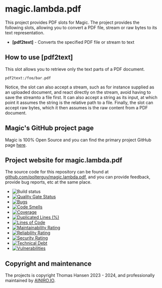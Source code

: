 # magic.lambda.pdf

This project provides PDF slots for Magic. The project provides the following
slots, allowing you to convert a PDF file, stream or raw bytes to its text representation.

* __[pdf2text]__ - Converts the specified PDF file or stream to text

## How to use [pdf2text]

This slot allows you to retrieve only the text parts of a PDF document.

```
pdf2text:/foo/bar.pdf
```

Notice, the slot can also accept a stream, such as for instance supplied as an uploaded
document, and react directly on the stream, avoid having to save the streamto a file first.
It can also accept a string as its input, at which point it assumes the string is the
relative path to a file. Finally, the slot can accept raw bytes, which it then assumes
is the raw content from a PDF document.

## Magic's GitHub project page

Magic is 100% Open Source and you can find the primary project GitHub page [here](https://github.com/polterguy/magic).

## Project website for magic.lambda.pdf

The source code for this repository can be found at [github.com/polterguy/magic.lambda.pdf](https://github.com/polterguy/magic.lambda.pdf), and you can provide feedback, provide bug reports, etc at the same place.

- ![Build status](https://github.com/polterguy/magic.lambda.pdf/actions/workflows/build.yaml/badge.svg)
- [![Quality Gate Status](https://sonarcloud.io/api/project_badges/measure?project=polterguy_magic.lambda.pdf&metric=alert_status)](https://sonarcloud.io/dashboard?id=polterguy_magic.lambda.pdf)
- [![Bugs](https://sonarcloud.io/api/project_badges/measure?project=polterguy_magic.lambda.pdf&metric=bugs)](https://sonarcloud.io/dashboard?id=polterguy_magic.lambda.pdf)
- [![Code Smells](https://sonarcloud.io/api/project_badges/measure?project=polterguy_magic.lambda.pdf&metric=code_smells)](https://sonarcloud.io/dashboard?id=polterguy_magic.lambda.pdf)
- [![Coverage](https://sonarcloud.io/api/project_badges/measure?project=polterguy_magic.lambda.pdf&metric=coverage)](https://sonarcloud.io/dashboard?id=polterguy_magic.lambda.pdf)
- [![Duplicated Lines (%)](https://sonarcloud.io/api/project_badges/measure?project=polterguy_magic.lambda.pdf&metric=duplicated_lines_density)](https://sonarcloud.io/dashboard?id=polterguy_magic.lambda.pdf)
- [![Lines of Code](https://sonarcloud.io/api/project_badges/measure?project=polterguy_magic.lambda.pdf&metric=ncloc)](https://sonarcloud.io/dashboard?id=polterguy_magic.lambda.pdf)
- [![Maintainability Rating](https://sonarcloud.io/api/project_badges/measure?project=polterguy_magic.lambda.pdf&metric=sqale_rating)](https://sonarcloud.io/dashboard?id=polterguy_magic.lambda.pdf)
- [![Reliability Rating](https://sonarcloud.io/api/project_badges/measure?project=polterguy_magic.lambda.pdf&metric=reliability_rating)](https://sonarcloud.io/dashboard?id=polterguy_magic.lambda.pdf)
- [![Security Rating](https://sonarcloud.io/api/project_badges/measure?project=polterguy_magic.lambda.pdf&metric=security_rating)](https://sonarcloud.io/dashboard?id=polterguy_magic.lambda.pdf)
- [![Technical Debt](https://sonarcloud.io/api/project_badges/measure?project=polterguy_magic.lambda.pdf&metric=sqale_index)](https://sonarcloud.io/dashboard?id=polterguy_magic.lambda.pdf)
- [![Vulnerabilities](https://sonarcloud.io/api/project_badges/measure?project=polterguy_magic.lambda.pdf&metric=vulnerabilities)](https://sonarcloud.io/dashboard?id=polterguy_magic.lambda.pdf)

## Copyright and maintenance

The projects is copyright Thomas Hansen 2023 - 2024, and professionally maintained by [AINIRO.IO](https://ainiro.io).
